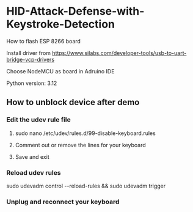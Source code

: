 # HID-Attack-Defense-with-Keystroke-Detection

How to flash ESP 8266 board

Install driver from https://www.silabs.com/developer-tools/usb-to-uart-bridge-vcp-drivers

Choose NodeMCU as board in Adruino IDE

Python version: 3.12

## How to unblock device after demo
### Edit the udev rule file
1. sudo nano /etc/udev/rules.d/99-disable-keyboard.rules

2. Comment out or remove the lines for your keyboard

3. Save and exit

### Reload udev rules
sudo udevadm control --reload-rules && sudo udevadm trigger

### Unplug and reconnect your keyboard
